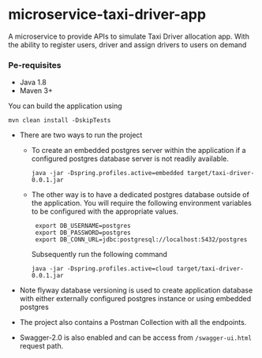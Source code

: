 # microservice-taxi-driver-app

A microservice to provide APIs to simulate Taxi Driver allocation app.
With the ability to register users, driver and assign drivers to users on demand


### Pe-requisites
 - Java 1.8
 - Maven 3+

You can build the application using 
```
mvn clean install -DskipTests
```

- There are two ways to run the project
     - To create an embedded postgres server within the application if a
     configured postgres database server is not readily available.
        ```
        java -jar -Dspring.profiles.active=embedded target/taxi-driver-0.0.1.jar 
        ```
     - The other way is to have a dedicated postgres database outside of the application.
     You will require the following environment variables to be configured with the appropriate values.
        ```
         export DB_USERNAME=postgres
         export DB_PASSWORD=postgres
         export DB_CONN_URL=jdbc:postgresql://localhost:5432/postgres
        ```
        Subsequently run the following command
        ```
        java -jar -Dspring.profiles.active=cloud target/taxi-driver-0.0.1.jar 
        ```
- Note flyway database versioning is used to create application database with either externally configured postgres instance or 
using embedded postgres

- The project also contains a Postman Collection with all the endpoints.

- Swagger-2.0 is also enabled and can be access from `/swagger-ui.html` request path.